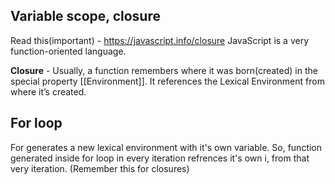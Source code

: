 ## Variable scope, closure 
Read this(important) - https://javascript.info/closure 
JavaScript is a very function-oriented language. 

**Closure** - Usually, a function remembers where it was born(created) in the special property [[Environment]]. It references the Lexical Environment from where it’s created. 

## For loop
For generates a new lexical environment with it's own variable. So, function generated inside for loop in every iteration refrences it's own i, from that very iteration. (Remember this for closures)
